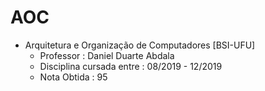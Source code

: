# AOC

- Arquitetura e Organização de Computadores [BSI-UFU]
  - Professor : Daniel Duarte Abdala
  - Disciplina cursada entre : 08/2019 - 12/2019
  - Nota Obtida : 95
